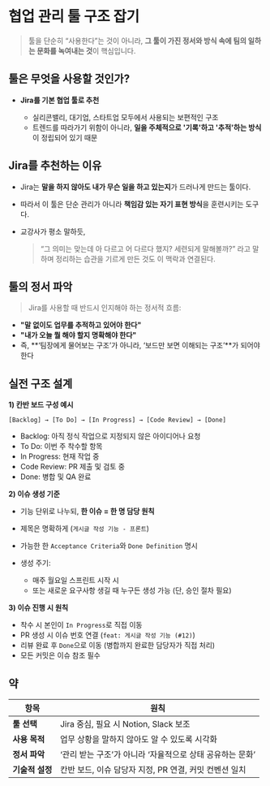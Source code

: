 # **협업 관리 툴 구조 잡기**

> 툴을 단순히 “사용한다”는 것이 아니라,
> **그 툴이 가진 정서와 방식 속에 팀의 일하는 문화를 녹여내는 것**이 핵심입니다.

## 툴은 무엇을 사용할 것인가?

- **Jira를 기본 협업 툴로 추천**

  - 실리콘밸리, 대기업, 스타트업 모두에서 사용되는 보편적인 구조
  - 트렌드를 따라가기 위함이 아니라, **일을 주체적으로 '기록'하고 '추적'하는 방식**이 정립되어 있기 때문

## Jira를 추천하는 이유

- Jira는 **말을 하지 않아도 내가 무슨 일을 하고 있는지**가 드러나게 만드는 툴이다.
- 따라서 이 툴은 단순 관리가 아니라 **책임감 있는 자기 표현 방식**을 훈련시키는 도구다.
- 교강사가 평소 말하듯,

  > “그 의미는 맞는데 아 다르고 어 다르다 했지? 세련되게 말해볼까?”
  > 라고 말하며 정리하는 습관을 기르게 만든 것도 이 맥락과 연결된다.

## 툴의 정서 파악

> Jira를 사용할 때 반드시 인지해야 하는 정서적 흐름:

- **"말 없이도 업무를 추적하고 있어야 한다"**
- **"내가 오늘 뭘 해야 할지 명확해야 한다"**
- 즉, **‘팀장에게 물어보는 구조’가 아니라, ‘보드만 보면 이해되는 구조’**가 되어야 한다

## 실전 구조 설계

**1) 칸반 보드 구성 예시**

```
[Backlog] → [To Do] → [In Progress] → [Code Review] → [Done]
```

- Backlog: 아직 정식 작업으로 지정되지 않은 아이디어나 요청
- To Do: 이번 주 착수할 항목
- In Progress: 현재 작업 중
- Code Review: PR 제출 및 검토 중
- Done: 병합 및 QA 완료

**2) 이슈 생성 기준**

- 기능 단위로 나누되, **한 이슈 = 한 명 담당 원칙**
- 제목은 명확하게 (`게시글 작성 기능 - 프론트`)
- 가능한 한 `Acceptance Criteria`와 `Done Definition` 명시
- 생성 주기:

  - 매주 월요일 스프린트 시작 시
  - 또는 새로운 요구사항 생길 때 누구든 생성 가능 (단, 승인 절차 필요)

**3) 이슈 진행 시 원칙**

- 착수 시 본인이 `In Progress`로 직접 이동
- PR 생성 시 이슈 번호 연결 (`feat: 게시글 작성 기능 (#12)`)
- 리뷰 완료 후 `Done`으로 이동 (병합까지 완료한 담당자가 직접 처리)
- 모든 커밋은 이슈 참조 필수

## 약

| 항목            | 원칙                                                      |
| --------------- | --------------------------------------------------------- |
| **툴 선택**     | Jira 중심, 필요 시 Notion, Slack 보조                     |
| **사용 목적**   | 업무 상황을 말하지 않아도 알 수 있도록 시각화             |
| **정서 파악**   | ‘관리 받는 구조’가 아니라 ‘자율적으로 상태 공유하는 문화’ |
| **기술적 설정** | 칸반 보드, 이슈 담당자 지정, PR 연결, 커밋 컨벤션 일치    |
